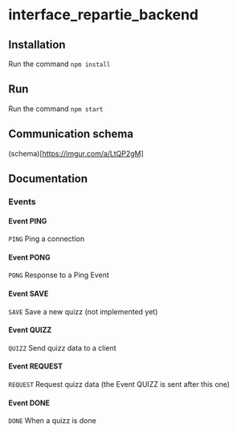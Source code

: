 # interface_repartie_backend

## Installation

Run the command `npm install`

## Run

Run the command `npm start`

## Communication schema
(schema)[https://imgur.com/a/LtQP2gM]

## Documentation

### Events

#### Event PING

`PING` Ping a connection

#### Event PONG

`PONG` Response to a Ping Event

#### Event SAVE

`SAVE` Save a new quizz (not implemented yet)

#### Event QUIZZ

`QUIZZ` Send quizz data to a client

#### Event REQUEST

`REQUEST` Request quizz data (the Event QUIZZ is sent after this one)

#### Event DONE

`DONE` When a quizz is done
